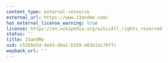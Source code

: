 ```yaml
---
content_type: external-resource
external_url: https://www.23andme.com/
has_external_license_warning: true
license: https://en.wikipedia.org/wiki/All_rights_reserved
status: ''
title: 23andMe
uid: c52b6e5d-4e43-4ba2-b359-e03e1ac76ffc
wayback_url: ''
---
```

